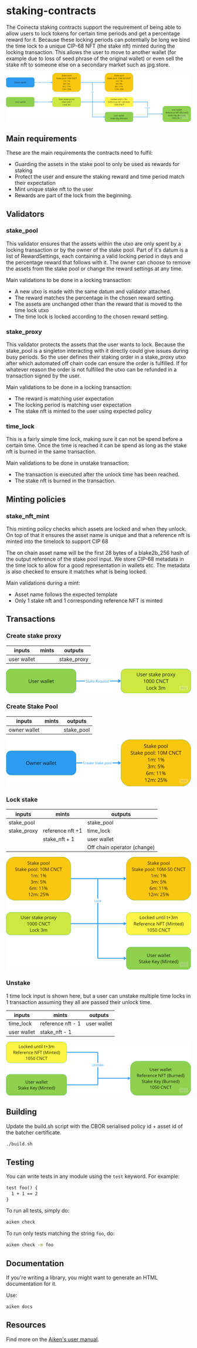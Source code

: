 # staking-contracts

The Coinecta staking contracts support the requirement of being able to allow
users to lock tokens for certain time periods and get a percentage reward for
it. Because these locking periods can potentially be long we bind the time lock
to a unique CIP-68 NFT (the stake nft) minted during the locking transaction.
This allows the user to move to another wallet (for example due to loss of seed
phrase of the original wallet) or even sell the stake nft to someone else on a
secondary market such as jpg.store.

![Staking overview](img/coinecta-staking-overview.png)

## Main requirements

These are the main requirements the contracts need to fulfil:

- Guarding the assets in the stake pool to only be used as rewards for staking
- Protect the user and ensure the staking reward and time period match their
  expectation
- Mint unique stake nft to the user
- Rewards are part of the lock from the beginning.

## Validators

### stake_pool

This validator ensures that the assets within the utxo are only spent by a
locking transaction or by the owner of the stake pool. Part of it's datum is a
list of RewardSettings, each containing a valid locking period in days and the
percentage reward that follows with it. The owner can choose to remove the
assets from the stake pool or change the reward settings at any time.

Main validations to be done in a locking transaction:

- A new utxo is made with the same datum and validator attached.
- The reward matches the percentage in the chosen reward setting.
- The assets are unchanged other than the reward that is moved to the time lock
  utxo
- The time lock is locked according to the chosen reward setting.

### stake_proxy

This validator protects the assets that the user wants to lock. Because the
stake_pool is a singleton interacting with it directly could give issues during
busy periods. So the user defines their staking order in a stake_proxy utxo
after which automated off chain code can ensure the order is fulfilled. If for
whatever reason the order is not fulfilled the utxo can be refunded in a
transaction signed by the user.

Main validations to be done in a locking transaction:

- The reward is matching user expectation
- The locking period is matching user expectation
- The stake nft is minted to the user using expected policy

### time_lock

This is a fairly simple time lock, making sure it can not be spend before a
certain time. Once the time is reached it can be spend as long as the stake nft
is burned in the same transaction.

Main validations to be done in unstake transaction:

- The transaction is executed after the unlock time has been reached.
- The stake nft is burned in the transaction.

## Minting policies

### stake_nft_mint

This minting policy checks which assets are locked and when they unlock. On top
of that it ensures the asset name is unique and that a reference nft is minted
into the timelock to support CIP 68

The on chain asset name will be the first 28 bytes of a blake2b_256 hash of the
output reference of the stake pool input. We store CIP-68 metadata in the time
lock to allow for a good representation in wallets etc. The metadata is also
checked to ensure it matches what is being locked.

Main validations during a mint:

- Asset name follows the expected template
- Only 1 stake nft and 1 corresponding reference NFT is minted

## Transactions

### Create stake proxy

| inputs      | mints | outputs     |
| ----------- | ----- | ----------- |
| user wallet |       | stake_proxy |

![Create stake proxy](img/coinecta-staking-create-proxy.png)

### Create Stake Pool

| inputs       | mints | outputs    |
| ------------ | ----- | ---------- |
| owner wallet |       | stake_pool |

![Create stake pool](img/coinecta-staking-create-pool.png)

### Lock stake

| inputs      | mints            | outputs                     |
| ----------- | ---------------- | --------------------------- |
| stake_pool  |                  | stake_pool                  |
| stake_proxy | reference nft +1 | time_lock                   |
|             | stake_nft + 1    | user wallet                 |
|             |                  | Off chain operator (change) |

![Lock stake](img/coinecta-staking-lock.png)

### Unstake

1 time lock input is shown here, but a user can unstake multiple time locks in 1
transaction assuming they all are passed their unlock time.

| inputs      | mints             | outputs     |
| ----------- | ----------------- | ----------- |
| time_lock   | reference nft - 1 | user wallet |
| user wallet | stake_nft - 1     |             |

![Unstake](img/coinecta-staking-unstake.png)

## Building

Update the build.sh script with the CBOR serialised policy id + asset id of the
batcher certificate.

```sh
./build.sh
```

## Testing

You can write tests in any module using the `test` keyword. For example:

```gleam
test foo() {
  1 + 1 == 2
}
```

To run all tests, simply do:

```sh
aiken check
```

To run only tests matching the string `foo`, do:

```sh
aiken check -m foo
```

## Documentation

If you're writing a library, you might want to generate an HTML documentation
for it.

Use:

```sh
aiken docs
```

## Resources

Find more on the [Aiken's user manual](https://aiken-lang.org).
